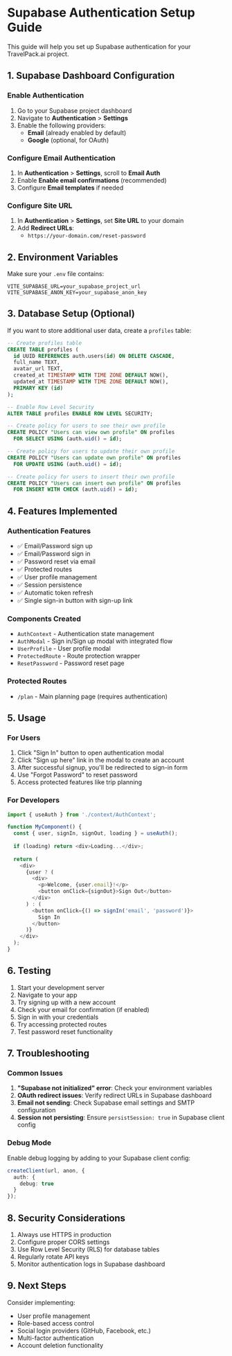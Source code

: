 # Supabase Authentication Setup Guide

This guide will help you set up Supabase authentication for your TravelPack.ai project.

## 1. Supabase Dashboard Configuration

### Enable Authentication
1. Go to your Supabase project dashboard
2. Navigate to **Authentication** > **Settings**
3. Enable the following providers:
   - **Email** (already enabled by default)
   - **Google** (optional, for OAuth)

### Configure Email Authentication
1. In **Authentication** > **Settings**, scroll to **Email Auth**
2. Enable **Enable email confirmations** (recommended)
3. Configure **Email templates** if needed

### Configure Site URL
1. In **Authentication** > **Settings**, set **Site URL** to your domain
2. Add **Redirect URLs**:
   - `https://your-domain.com/reset-password`

## 2. Environment Variables

Make sure your `.env` file contains:

```env
VITE_SUPABASE_URL=your_supabase_project_url
VITE_SUPABASE_ANON_KEY=your_supabase_anon_key
```

## 3. Database Setup (Optional)

If you want to store additional user data, create a `profiles` table:

```sql
-- Create profiles table
CREATE TABLE profiles (
  id UUID REFERENCES auth.users(id) ON DELETE CASCADE,
  full_name TEXT,
  avatar_url TEXT,
  created_at TIMESTAMP WITH TIME ZONE DEFAULT NOW(),
  updated_at TIMESTAMP WITH TIME ZONE DEFAULT NOW(),
  PRIMARY KEY (id)
);

-- Enable Row Level Security
ALTER TABLE profiles ENABLE ROW LEVEL SECURITY;

-- Create policy for users to see their own profile
CREATE POLICY "Users can view own profile" ON profiles
  FOR SELECT USING (auth.uid() = id);

-- Create policy for users to update their own profile
CREATE POLICY "Users can update own profile" ON profiles
  FOR UPDATE USING (auth.uid() = id);

-- Create policy for users to insert their own profile
CREATE POLICY "Users can insert own profile" ON profiles
  FOR INSERT WITH CHECK (auth.uid() = id);
```

## 4. Features Implemented

### Authentication Features
- ✅ Email/Password sign up
- ✅ Email/Password sign in
- ✅ Password reset via email
- ✅ Protected routes
- ✅ User profile management
- ✅ Session persistence
- ✅ Automatic token refresh
- ✅ Single sign-in button with sign-up link

### Components Created
- `AuthContext` - Authentication state management
- `AuthModal` - Sign in/Sign up modal with integrated flow
- `UserProfile` - User profile modal
- `ProtectedRoute` - Route protection wrapper
- `ResetPassword` - Password reset page

### Protected Routes
- `/plan` - Main planning page (requires authentication)

## 5. Usage

### For Users
1. Click "Sign In" button to open authentication modal
2. Click "Sign up here" link in the modal to create an account
3. After successful signup, you'll be redirected to sign-in form
4. Use "Forgot Password" to reset password
5. Access protected features like trip planning

### For Developers
```typescript
import { useAuth } from './context/AuthContext';

function MyComponent() {
  const { user, signIn, signOut, loading } = useAuth();
  
  if (loading) return <div>Loading...</div>;
  
  return (
    <div>
      {user ? (
        <div>
          <p>Welcome, {user.email}!</p>
          <button onClick={signOut}>Sign Out</button>
        </div>
      ) : (
        <button onClick={() => signIn('email', 'password')}>
          Sign In
        </button>
      )}
    </div>
  );
}
```

## 6. Testing

1. Start your development server
2. Navigate to your app
3. Try signing up with a new account
4. Check your email for confirmation (if enabled)
5. Sign in with your credentials
6. Try accessing protected routes
7. Test password reset functionality

## 7. Troubleshooting

### Common Issues
1. **"Supabase not initialized" error**: Check your environment variables
2. **OAuth redirect issues**: Verify redirect URLs in Supabase dashboard
3. **Email not sending**: Check Supabase email settings and SMTP configuration
4. **Session not persisting**: Ensure `persistSession: true` in Supabase client config

### Debug Mode
Enable debug logging by adding to your Supabase client config:
```typescript
createClient(url, anon, {
  auth: {
    debug: true
  }
});
```

## 8. Security Considerations

1. Always use HTTPS in production
2. Configure proper CORS settings
3. Use Row Level Security (RLS) for database tables
4. Regularly rotate API keys
5. Monitor authentication logs in Supabase dashboard

## 9. Next Steps

Consider implementing:
- User profile management
- Role-based access control
- Social login providers (GitHub, Facebook, etc.)
- Multi-factor authentication
- Account deletion functionality
